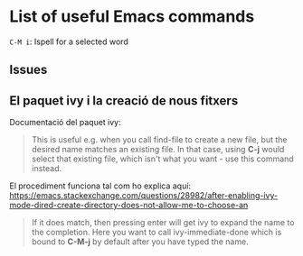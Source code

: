 # List of useful Emacs commands


`C-M i`: Ispell for a selected word


## Issues

## El paquet ivy i la creació de nous fitxers

Documentació del paquet ivy:

>This is useful e.g. when you call find-file to create a new file, but the desired name matches an existing file. In that case, using **C-j** would select that existing file, which isn't what you want - use this command instead. 

El procediment funciona tal com ho explica aquí: https://emacs.stackexchange.com/questions/28982/after-enabling-ivy-mode-dired-create-directory-does-not-allow-me-to-choose-an

>If it does match, then pressing enter will get ivy to expand the name to the completion. Here you want to call ivy-immediate-done which is bound to **C-M-j** by default after you have typed the name.
